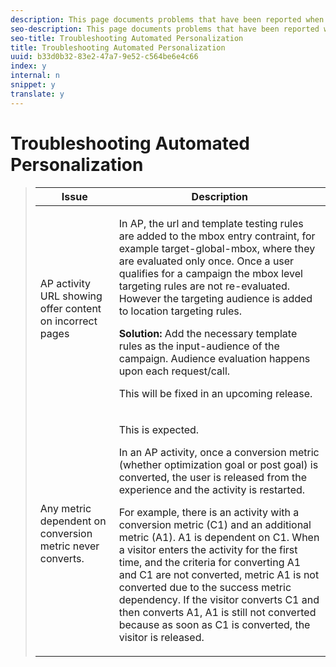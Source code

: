 ```yaml
---
description: This page documents problems that have been reported when using Automated Personalization
seo-description: This page documents problems that have been reported when using Automated Personalization
seo-title: Troubleshooting Automated Personalization
title: Troubleshooting Automated Personalization
uuid: b33d0b32-83e2-47a7-9e52-c564be6e4c66
index: y
internal: n
snippet: y
translate: y
---
```


# Troubleshooting Automated Personalization




><table id="table_07072F1481A34D67A5F73DD8E79BADC5"> 
 <thead> 
  <tr> 
   <th colname="col1" class="entry">Issue</th> 
   <th colname="col2" class="entry">Description</th> 
  </tr>
 </thead>
 <tbody> 
  <tr> 
   <td colname="col1"> <p>AP activity URL showing offer content on incorrect pages</p> </td> 
   <td colname="col2"> <p>In AP, the url and template testing rules are added to the mbox entry contraint, for example target-global-mbox, where they are evaluated only once. Once a user qualifies for a campaign the mbox level targeting rules are not re-evaluated. However the targeting audience is added to location targeting rules.</p> <p><b>Solution:</b> Add the necessary template rules as the input-audience of the campaign. Audience evaluation happens upon each request/call. </p> <p>This will be fixed in an upcoming release.</p> </td> 
  </tr> 
  <tr> 
   <td colname="col1"> <p>Any metric dependent on conversion metric never converts.</p> </td> 
   <td colname="col2"> <p>This is expected.</p> <p>In an AP activity, once a conversion metric (whether optimization goal or post goal) is converted, the user is released from the experience and the activity is restarted.</p> <p>For example, there is an activity with a conversion metric (C1) and an additional metric (A1). A1 is dependent on C1. When a visitor enters the activity for the first time, and the criteria for converting A1 and C1 are not converted, metric A1 is not converted due to the success metric dependency. If the visitor converts C1 and then converts A1, A1 is still not converted because as soon as C1 is converted, the visitor is released.</p> </td> 
  </tr> 
 </tbody> 
</table>

